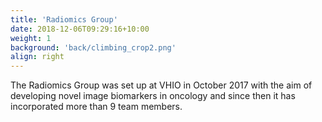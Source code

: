 ```yaml
---
title: 'Radiomics Group'
date: 2018-12-06T09:29:16+10:00
weight: 1
background: 'back/climbing_crop2.png'
align: right
---
```


The Radiomics Group was set up at VHIO in October 2017 with the aim of developing novel image biomarkers in oncology and since then it has incorporated more than 9 team members.